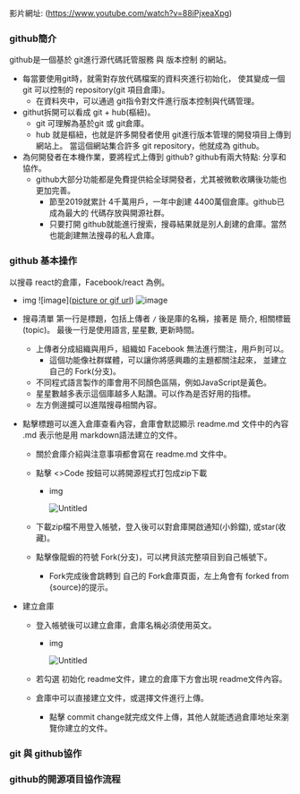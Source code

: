 影片網址: (https://www.youtube.com/watch?v=88iPjxeaXpg)

### github簡介

github是一個基於 git進行源代碼託管服務 與 版本控制 的網站。

- 每當要使用git時，就需對存放代碼檔案的資料夾進行初始化，
使其變成一個 git 可以控制的 repository(git 項目倉庫)。
    - 在資料夾中，可以通過 git指令對文件進行版本控制與代碼管理。
- githut拆開可以看成 git + hub(樞紐)。
    - git 可理解為基於git 或 git倉庫。
    - hub 就是樞紐，也就是許多開發者使用 git進行版本管理的開發項目上傳到網站上。
    當這個網站集合許多 git repository，他就成為 github。
- 為何開發者在本機作業，要將程式上傳到 github? github有兩大特點: 分享和協作。
    - github大部分功能都是免費提供給全球開發者，尤其被微軟收購後功能也更加完善。
        - 節至2019就累計 4千萬用戶，一年中創建 4400萬個倉庫。github已成為最大的 代碼存放與開源社群。
        - 只要打開 github就能進行搜索，搜尋結果就是別人創建的倉庫。當然也能創建無法搜尋的私人倉庫。

### github 基本操作

以搜尋 react的倉庫，Facebook/react 為例。

- img
    ![image]([picture or gif url](https://github.com/Yishine31/text123/blob/main/Untitled.png))
    ![image](https://prod-files-secure.s3.us-west-2.amazonaws.com/9f11cc6b-1585-41da-add9-9fbc118517e2/98d41768-70ce-475d-a569-d3156a65a13d/Untitled.png)
    
- 搜尋清單 第一行是標題，包括上傳者 `/` 後是庫的名稱，接著是 簡介, 相關標籤(topic)。
最後一行是使用語言, 星星數, 更新時間。
    - 上傳者分成組織與用戶，組織如 Facebook 無法進行關注，用戶則可以。
        - 這個功能像社群媒體，可以讓你將感興趣的主題都關注起來，
        並建立自己的 Fork(分支)。
    - 不同程式語言製作的庫會用不同顏色區隔，例如JavaScript是黃色。
    - 星星數越多表示這個庫越多人點讚。可以作為是否好用的指標。
    - 左方側邊攔可以進階搜尋相關內容。
- 點擊標題可以進入倉庫查看內容，倉庫會默認顯示 readme.md 文件中的內容 .md 表示他是用 markdown語法建立的文件。
    - 關於倉庫介紹與注意事項都會寫在 readme.md 文件中。
    - 點擊 <>Code 按鈕可以將開源程式打包成zip下載
        - img
            
            ![Untitled](https://prod-files-secure.s3.us-west-2.amazonaws.com/9f11cc6b-1585-41da-add9-9fbc118517e2/801d13e4-fe3e-4441-aa16-f0adaff2183a/Untitled.png)
            
    - 下載zip檔不用登入帳號，登入後可以對倉庫開啟通知(小鈴鐺), 或star(收藏)。
    - 點擊像龍蝦的符號 Fork(分支)，可以拷貝該完整項目到自己帳號下。
        - Fork完成後會跳轉到 自己的 Fork倉庫頁面，左上角會有 forked from {source}的提示。
- 建立倉庫
    - 登入帳號後可以建立倉庫，倉庫名稱必須使用英文。
        - img
            
            ![Untitled](https://prod-files-secure.s3.us-west-2.amazonaws.com/9f11cc6b-1585-41da-add9-9fbc118517e2/2a5d7dc6-ad49-40fc-a8fb-b5936a78aaf8/Untitled.png)
            
    - 若勾選 初始化 readme文件，建立的倉庫下方會出現 readme文件內容。
    - 倉庫中可以直接建立文件，或選擇文件進行上傳。
        - 點擊 commit change就完成文件上傳，其他人就能透過倉庫地址來瀏覽你建立的文件。

### git 與 github協作

### github的開源項目協作流程
